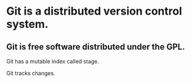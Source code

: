 # Git is a distributed version control system. #
## Git is free software distributed under the GPL. ##
Git has a mutable index called stage.

Git tracks changes.